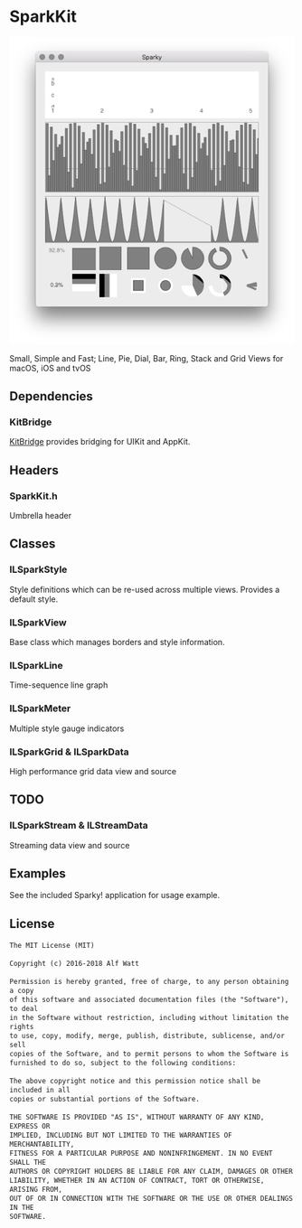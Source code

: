 
# SparkKit

<img src="./Sparky/sparky-screenshot.png">

Small, Simple and Fast; Line, Pie, Dial, Bar, Ring, Stack and Grid Views for macOS, iOS and tvOS

## Dependencies

### KitBridge

<a href="https://github.com/alfwatt/KitBridge">KitBridge</a> provides bridging for UIKit and AppKit.

## Headers

### SparkKit.h

Umbrella header

## Classes

### ILSparkStyle

Style definitions which can be re-used across multiple views. Provides a default style.

### ILSparkView

Base class which manages borders and style information.

### ILSparkLine

Time-sequence line graph

### ILSparkMeter

Multiple style gauge indicators

### ILSparkGrid &amp; ILSparkData

High performance grid data view and source

## TODO

### ILSparkStream &amp; ILStreamData

Streaming data view and source

## Examples

See the included Sparky! application for usage example.

## License

    The MIT License (MIT)

    Copyright (c) 2016-2018 Alf Watt

    Permission is hereby granted, free of charge, to any person obtaining a copy
    of this software and associated documentation files (the "Software"), to deal
    in the Software without restriction, including without limitation the rights
    to use, copy, modify, merge, publish, distribute, sublicense, and/or sell
    copies of the Software, and to permit persons to whom the Software is
    furnished to do so, subject to the following conditions:

    The above copyright notice and this permission notice shall be included in all
    copies or substantial portions of the Software.

    THE SOFTWARE IS PROVIDED "AS IS", WITHOUT WARRANTY OF ANY KIND, EXPRESS OR
    IMPLIED, INCLUDING BUT NOT LIMITED TO THE WARRANTIES OF MERCHANTABILITY,
    FITNESS FOR A PARTICULAR PURPOSE AND NONINFRINGEMENT. IN NO EVENT SHALL THE
    AUTHORS OR COPYRIGHT HOLDERS BE LIABLE FOR ANY CLAIM, DAMAGES OR OTHER
    LIABILITY, WHETHER IN AN ACTION OF CONTRACT, TORT OR OTHERWISE, ARISING FROM,
    OUT OF OR IN CONNECTION WITH THE SOFTWARE OR THE USE OR OTHER DEALINGS IN THE
    SOFTWARE.
